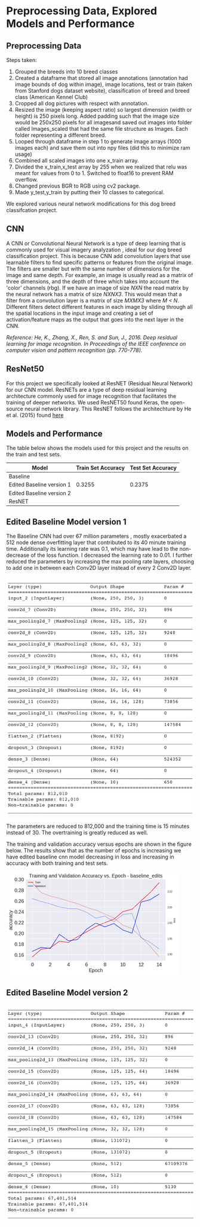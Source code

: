 Preprocessing Data, Explored Models and Performance
=============================

Preprocessing Data
------------
Steps taken: 
1. Grouped the breeds into 10 breed classes
2. Created a dataframe that stored all image annotations (annotation had image bounds of dog within image), image locations, test or train (taken from Stanford dogs dataset website), classification of breed and breed class (American Kennel Club)
3. Cropped all dog pictures with respect with annotation.
4. Resized the image (keeping aspect ratio) so largest dimension (width or height) is 250 pixels long. Added padding such that the image size would be 250x250 pixels for all imagesand saved out images into folder called Images_scaled that had the same file structure as Images. Each folder representing a different breed.
5. Looped through dataframe in step 1 to generate image arrays (1000 images each) and save them out into npy files (did this to minimize ram usage)
6. Combined all scaled images into one x_train array.
7. Divided the x_train,x_test array by 255 when we realized that relu was meant for values from 0 to 1. Switched to float16 to prevent RAM overflow.
8. Changed previous BGR to RGB using cv2 package.
9. Made y_test,y_train by putting their 10 classes to categorical.



We explored various neural network modifications for this dog breed classifcation project. 

CNN 
--------
A CNN or Convolutional Neural Network is a type of deep learning that is commonly used for visual imagery analyzation , ideal for our dog breed classification project. This is because CNN add convolution layers that use learnable filters to find specific patterns or features from the original image. The filters are smaller but with the same number of dimensions for the image and same depth.  For example, an image is usually read as a matrix of three dimensions, and the depth of three which takes into account the 'color' channels (rbg). If we have an image of size *NXN* the read matrix by the neural network has a matrix of size *NXNX3*. This would mean that a filter from a convolution layer is a matrix of size *MXMX3* where *M < N*. Different filters detect different features in each image by sliding through all the spatial locations in the input image and creating a set of activation/feature maps as the output that goes into the next layer in the CNN. 

*Reference:
He, K., Zhang, X., Ren, S. and Sun, J., 2016. Deep residual learning for image recognition. In Proceedings of the IEEE conference on computer vision and pattern recognition (pp. 770-778).*


ResNet50
----------
For this project we specifically looked at ResNET (Residual Neural Network) for our CNN model. ResNETs are a type of deep residual learning architecture commonly used for image recognition that facilitates the training of deeper networks. We used ResNET50 found Keras, the open-source neural network library. This ResNET follows the architechture by He et al. (2015) found [here](https://arxiv.org/abs/1512.03385)

Models and Performance
--------

The table below shows the models used for this project and the results on the train and test sets. 

|**Model**           |**Train Set Accuracy** |**Test Set Accuracy**|
|--------------------|-----------------------|---------------------|
|Baseline   |    | |
|Edited Baseline version 1|  0.3255  |  0.2375 |
|Edited Baseline version 2|          ||
| ResNET |           |    |




## Edited Baseline Model version 1
The Baseline CNN had over 67 million parameters , mostly exacerbated a 512 node dense overfitting layer that contributed to its 40 minute training time. Additionally its learning rate was 0.1, which may have lead to the non-decrease of the loss function. I decreased the learning rate to 0.01. I further reduced the parameters by increasing the max pooling rate layers, choosing to add one in between each Conv2D layer instead of every 2 Conv2D layer.

![Edited baseline model 1 description](https://raw.githubusercontent.com/ayshaw/Dog-Breed-Project/master/baseline_edits_v1.png "Edited Baseline Model 1")

The parameters are reduced to 812,000 and the training time is 15 minutes instead of 30. The overtraining is greatly reduced as well.

The training and validation accuracy versus epochs are shown in the figure below. The results show that as the number of epochs is increasing we have edited baseline cnn model decreasing in loss and increasing in accuracy with both training and test sets.

![Edited baseline results](https://raw.githubusercontent.com/ayshaw/Dog-Breed-Project/master/accuracy_cal.png "Edited Baseline results")

## Edited Baseline Model version 2


![Edited baseline model 2 description](https://raw.githubusercontent.com/ayshaw/Dog-Breed-Project/master/baseline_edits_v2.png "Edited Baseline Model 2")


